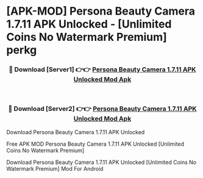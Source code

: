 # [APK-MOD] Persona  Beauty Camera 1.7.11 APK Unlocked - [Unlimited Coins No Watermark Premium] perkg



<div align="center">
<h3>🔴 Download [Server1] 👉👉 <a href="https://momento.my/?title=Persona__Beauty_Camera_1.7.11_APK_Unlocked">Persona  Beauty Camera 1.7.11 APK Unlocked Mod Apk</a></h3><br>

<h3>🔴 Download [Server2] 👉👉 <a href="https://momento.my/?title=Persona__Beauty_Camera_1.7.11_APK_Unlocked">Persona  Beauty Camera 1.7.11 APK Unlocked Mod Apk</a></h3>
</div>



Download Persona  Beauty Camera 1.7.11 APK Unlocked 

Free APK MOD Persona  Beauty Camera 1.7.11 APK Unlocked [Unlimited Coins No Watermark Premium]

Download Persona  Beauty Camera 1.7.11 APK Unlocked [Unlimited Coins No Watermark Premium] Mod For Android
